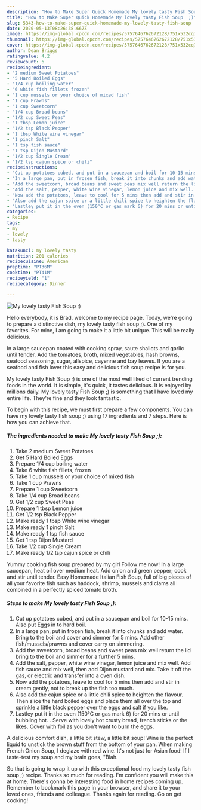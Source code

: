 ```yaml
---
description: "How to Make Super Quick Homemade My lovely tasty Fish Soup  ;)"
title: "How to Make Super Quick Homemade My lovely tasty Fish Soup  ;)"
slug: 5343-how-to-make-super-quick-homemade-my-lovely-tasty-fish-soup
date: 2020-05-13T08:26:38.667Z
image: https://img-global.cpcdn.com/recipes/5757646762672128/751x532cq70/my-lovely-tasty-fish-soup-recipe-main-photo.jpg
thumbnail: https://img-global.cpcdn.com/recipes/5757646762672128/751x532cq70/my-lovely-tasty-fish-soup-recipe-main-photo.jpg
cover: https://img-global.cpcdn.com/recipes/5757646762672128/751x532cq70/my-lovely-tasty-fish-soup-recipe-main-photo.jpg
author: Dean Briggs
ratingvalue: 4.2
reviewcount: 6
recipeingredient:
- "2 medium Sweet Potatoes"
- "5 Hard Boiled Eggs"
- "1/4 cup boiling water"
- "6 white fish fillets frozen"
- "1 cup mussels or your choice of mixed fish"
- "1 cup Prawns"
- "1 cup Sweetcorn"
- "1/4 cup Broad beans"
- "1/2 cup Sweet Peas"
- "1 tbsp Lemon juice"
- "1/2 tsp Black Pepper"
- "1 tbsp White wine vinegar"
- "1 pinch Salt"
- "1 tsp fish sauce"
- "1 tsp Dijon Mustard"
- "1/2 cup Single Cream"
- "1/2 tsp cajun spice or chili"
recipeinstructions:
- "Cut up potatoes cubed, and put in a saucepan and boil for 10-15 mins. Also put Eggs in to hard boil."
- "In a large pan, put in frozen fish, break it into chunks and add water. Bring to the boil and cover and simmer for 5 mins. Add other fish/mussels/prawns and cover carry on simmering."
- "Add the sweetcorn, broad beans and sweet peas mix well return the lid bring to the boil and simmer for a further 5 mins."
- "Add the salt, pepper, white wine vinegar, lemon juice and mix well. Add fish sauce and mix well, then add Dijon mustard and mix. Take it off the gas, or electric and transfer into a oven dish."
- "Now add the potatoes, leave to cool for 5 mins then add and stir in cream gently, not to break up the fish too much."
- "Also add the cajun spice or a little chili spice to heighten the flavour. Then slice the hard boiled eggs and place them all over the top and sprinkle a little black pepper over the eggs and salt if you like."
- "Lastley put it in the oven (150°C or gas mark 6) for 20 mins or until bubbling hot. . Serve with lovely hot crusty bread, french sticks or the likes. Cover with foil as you don&#39;t want to burn the eggs."
categories:
- Recipe
tags:
- my
- lovely
- tasty

katakunci: my lovely tasty 
nutrition: 201 calories
recipecuisine: American
preptime: "PT36M"
cooktime: "PT41M"
recipeyield: "1"
recipecategory: Dinner

---
```



![My lovely tasty Fish Soup  ;)](https://img-global.cpcdn.com/recipes/5757646762672128/751x532cq70/my-lovely-tasty-fish-soup-recipe-main-photo.jpg)

Hello everybody, it is Brad, welcome to my recipe page. Today, we're going to prepare a distinctive dish, my lovely tasty fish soup  ;). One of my favorites. For mine, I am going to make it a little bit unique. This will be really delicious.

In a large saucepan coated with cooking spray, saute shallots and garlic until tender. Add the tomatoes, broth, mixed vegetables, hash browns, seafood seasoning, sugar, allspice, cayenne and bay leaves. If you are a seafood and fish lover this easy and delicious fish soup recipe is for you.

My lovely tasty Fish Soup  ;) is one of the most well liked of current trending foods in the world. It is simple, it's quick, it tastes delicious. It is enjoyed by millions daily. My lovely tasty Fish Soup  ;) is something that I have loved my entire life. They're fine and they look fantastic.


To begin with this recipe, we must first prepare a few components. You can have my lovely tasty fish soup  ;) using 17 ingredients and 7 steps. Here is how you can achieve that.

<!--inarticleads1-->

##### The ingredients needed to make My lovely tasty Fish Soup  ;):

1. Take 2 medium Sweet Potatoes
1. Get 5 Hard Boiled Eggs
1. Prepare 1/4 cup boiling water
1. Take 6 white fish fillets, frozen
1. Take 1 cup mussels or your choice of mixed fish
1. Take 1 cup Prawns
1. Prepare 1 cup Sweetcorn
1. Take 1/4 cup Broad beans
1. Get 1/2 cup Sweet Peas
1. Prepare 1 tbsp Lemon juice
1. Get 1/2 tsp Black Pepper
1. Make ready 1 tbsp White wine vinegar
1. Make ready 1 pinch Salt
1. Make ready 1 tsp fish sauce
1. Get 1 tsp Dijon Mustard
1. Take 1/2 cup Single Cream
1. Make ready 1/2 tsp cajun spice or chili


Yummy cooking fish soup prepared by my girl Follow me now! In a large saucepan, heat oil over medium heat. Add onion and green pepper; cook and stir until tender. Easy Homemade Italian Fish Soup, full of big pieces of all your favorite fish such as haddock, shrimp, mussels and clams all combined in a perfectly spiced tomato broth. 

<!--inarticleads2-->

##### Steps to make My lovely tasty Fish Soup  ;):

1. Cut up potatoes cubed, and put in a saucepan and boil for 10-15 mins. Also put Eggs in to hard boil.
1. In a large pan, put in frozen fish, break it into chunks and add water. Bring to the boil and cover and simmer for 5 mins. Add other fish/mussels/prawns and cover carry on simmering.
1. Add the sweetcorn, broad beans and sweet peas mix well return the lid bring to the boil and simmer for a further 5 mins.
1. Add the salt, pepper, white wine vinegar, lemon juice and mix well. Add fish sauce and mix well, then add Dijon mustard and mix. Take it off the gas, or electric and transfer into a oven dish.
1. Now add the potatoes, leave to cool for 5 mins then add and stir in cream gently, not to break up the fish too much.
1. Also add the cajun spice or a little chili spice to heighten the flavour. Then slice the hard boiled eggs and place them all over the top and sprinkle a little black pepper over the eggs and salt if you like.
1. Lastley put it in the oven (150°C or gas mark 6) for 20 mins or until bubbling hot. . Serve with lovely hot crusty bread, french sticks or the likes. Cover with foil as you don&#39;t want to burn the eggs.


A delicious comfort dish, a little bit stew, a little bit soup! Wine is the perfect liquid to unstick the brown stuff from the bottom of your pan. When making French Onion Soup, I deglaze with red wine. It&#39;s not just for Asian food! If I taste-test my soup and my brain goes, &#34;Blah. 

So that is going to wrap it up with this exceptional food my lovely tasty fish soup  ;) recipe. Thanks so much for reading. I'm confident you will make this at home. There's gonna be interesting food in home recipes coming up. Remember to bookmark this page in your browser, and share it to your loved ones, friends and colleague. Thanks again for reading. Go on get cooking!
